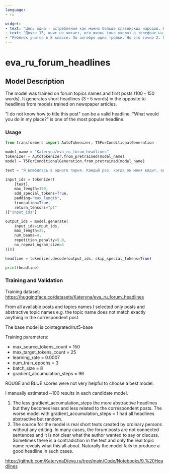 ```yaml
---
language:
- ru

widget:
- text: "Цель одна - истребление как можно больше славянских народов. На очереди поляки, они тоже славяне, их тоже на утилизировать. Это Цель НАТО. Ну и заодно разрушение экономики ЕС, ну и Китай дот кучи под плинтус загнать."
- text: "Дочке 15, книг не читает, вся жизнь (вне школы) в телефоне на кровати. Любознательности ноль. Куда-то поехать в новое место, узнать что-то, найти интересные курсы - вообще не про нее. Учеба все хуже, багажа знаний уже нет, списывает и выкручивается в течение четверти, как контрольная или что-то посерьезнее, где не списать - на 2-3. При любой возможности не ходит в школу (голова болит, можно сегодня не пойду. а потом пятница, что на один день ходить...)"
- "Ребёнок учится в 8 классе. По алгебре одни тройки. Но это точно 2. Просто учитель не будет ставить в четверти 2. Она гуманитарий. Алгебра никак не идёт. Репетитор сейчас занимается, понимает только лёгкие темы. Я боюсь, что провалит ОГЭ. Там пересдать можно? А если опять 2,это второй год?"
---
```

# eva_ru_forum_headlines

## Model Description
The model was trained on forum topics names and first posts (100 - 150 words). It generates short headlines (3 - 5 words) in the opposite to headlines from models trained on newspaper articles.

"I do not know how to title this post" can be a valid headline.
"What would you do in my place?" is one of the most popular headline.

### Usage
```python
from transformers import AutoTokenizer, T5ForConditionalGeneration

model_name = "Kateryna/eva_ru_forum_headlines"
tokenizer = AutoTokenizer.from_pretrained(model_name)
model = T5ForConditionalGeneration.from_pretrained(model_name)

text = "Я влюбилась в одного парня. Каждый раз, когда он меня видит, он плюется и переходит на другую сторону улицы. Как вы думаете, он меня любит?"

input_ids = tokenizer(
    [text],
    max_length=150,
    add_special_tokens=True,
    padding="max_length",
    truncation=True,
    return_tensors="pt"
)["input_ids"]

output_ids = model.generate(
    input_ids=input_ids,
    max_length=25,
    num_beams=4,
    repetition_penalty=5.0,
    no_repeat_ngram_size=4
)[0]

headline = tokenizer.decode(output_ids, skip_special_tokens=True)

print(headline)
```
### Training and Validation

Training dataset: https://huggingface.co/datasets/Kateryna/eva_ru_forum_headlines

From all available posts and topics names I selected only posts and abstractive topic names e.g. the topic name does not match exactly anything in the correspondent post.

The base model is cointegrated/rut5-base

Training parameters:
- max_source_tokens_count = 150
- max_target_tokens_count = 25
- learning_rate = 0.0007
- num_train_epochs = 3
- batch_size = 8
- gradient_accumulation_steps = 96

ROUGE and BLUE scores were not very helpful to choose a best model. 

I manually estimated ~100 results in each candidate model.

1. The less gradient_accumulation_steps the more abstractive headlines but they becomes less and less related to the correspondent posts. The worse model with gradient_accumulation_steps = 1 had all headlines abstractive but random.
2. The source for the model is real short texts created by ordinary persons without any editing. In many cases, the forum posts are not connected sentences and it is not clear what the author wanted to say or discuss. Sometimes there is a contradiction in the text and only the real topic name reveals what this all about. Naturally the model fails to produce a good headline in such cases.

https://github.com/KaterynaD/eva.ru/tree/main/Code/Notebooks/9.%20Headlines



